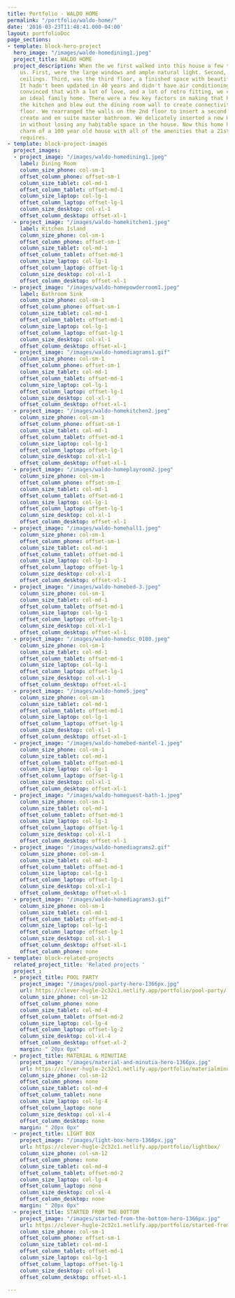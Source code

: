 ```yaml
---
title: Portfolio - WALDO HOME
permalink: "/portfolio/waldo-home/"
date: '2016-03-23T11:48:41.000-04:00'
layout: portfolioDoc
page_sections:
- template: block-hero-project
  hero_image: "/images/waldo-homedining1.jpeg"
  project_title: WALDO HOME
  project_description: When the we first walked into this house a few things struck
    us. First, were the large windows and ample natural light. Second, were the high
    ceilings. Third, was the third floor, a finished space with beautiful pine floors.
    It hadn't been updated in 40 years and didn't have air conditioning, but we were
    convinced that with a lot of love, and a lot of retro fitting, we could make this
    an ideal family home. There were a few key factors in making that happen. We rearranged
    the kitchen and blew out the dining room wall to create connectivity on the 1st
    floor. We rearranged the walls on the 2nd floor to insert a second full bath and
    create and en suite master bathroom. We delicately inserted a new HVAC system
    in without losing any habitable space in the house. Now this home has all the
    charm of a 100 year old house with all of the amenities that a 21st century family
    requires.
- template: block-project-images
  project_images:
  - project_image: "/images/waldo-homedining1.jpeg"
    label: Dining Room
    column_size_phone: col-sm-1
    offset_column_phone: offset-sm-1
    column_size_tablet: col-md-1
    offset_column_tablet: offset-md-1
    column_size_laptop: col-lg-1
    offset_column_laptop: offset-lg-1
    column_size_desktop: col-xl-1
    offset_column_desktop: offset-xl-1
  - project_image: "/images/waldo-homekitchen1.jpeg"
    label: Kitchen Island
    column_size_phone: col-sm-1
    offset_column_phone: offset-sm-1
    column_size_tablet: col-md-1
    offset_column_tablet: offset-md-1
    column_size_laptop: col-lg-1
    offset_column_laptop: offset-lg-1
    column_size_desktop: col-xl-1
    offset_column_desktop: offset-xl-1
  - project_image: "/images/waldo-homepowderroom1.jpeg"
    label: Bathroom Sink
    column_size_phone: col-sm-1
    offset_column_phone: offset-sm-1
    column_size_tablet: col-md-1
    offset_column_tablet: offset-md-1
    column_size_laptop: col-lg-1
    offset_column_laptop: offset-lg-1
    column_size_desktop: col-xl-1
    offset_column_desktop: offset-xl-1
  - project_image: "/images/waldo-homediagrams1.gif"
    column_size_phone: col-sm-1
    offset_column_phone: offset-sm-1
    column_size_tablet: col-md-1
    offset_column_tablet: offset-md-1
    column_size_laptop: col-lg-1
    offset_column_laptop: offset-lg-1
    column_size_desktop: col-xl-1
    offset_column_desktop: offset-xl-1
  - project_image: "/images/waldo-homekitchen2.jpeg"
    column_size_phone: col-sm-1
    offset_column_phone: offset-sm-1
    column_size_tablet: col-md-1
    offset_column_tablet: offset-md-1
    column_size_laptop: col-lg-1
    offset_column_laptop: offset-lg-1
    column_size_desktop: col-xl-1
    offset_column_desktop: offset-xl-1
  - project_image: "/images/waldo-homeplayroom2.jpeg"
    column_size_phone: col-sm-1
    offset_column_phone: offset-sm-1
    column_size_tablet: col-md-1
    offset_column_tablet: offset-md-1
    column_size_laptop: col-lg-1
    offset_column_laptop: offset-lg-1
    column_size_desktop: col-xl-1
    offset_column_desktop: offset-xl-1
  - project_image: "/images/waldo-homehall1.jpeg"
    column_size_phone: col-sm-1
    offset_column_phone: offset-sm-1
    column_size_tablet: col-md-1
    offset_column_tablet: offset-md-1
    column_size_laptop: col-lg-1
    offset_column_laptop: offset-lg-1
    column_size_desktop: col-xl-1
    offset_column_desktop: offset-xl-1
  - project_image: "/images/waldo-homebed-3.jpeg"
    column_size_phone: col-sm-1
    column_size_tablet: col-md-1
    offset_column_tablet: offset-md-1
    column_size_laptop: col-lg-1
    offset_column_laptop: offset-lg-1
    column_size_desktop: col-xl-1
    offset_column_desktop: offset-xl-1
  - project_image: "/images/waldo-homedsc_0180.jpeg"
    column_size_phone: col-sm-1
    column_size_tablet: col-md-1
    offset_column_tablet: offset-md-1
    column_size_laptop: col-lg-1
    offset_column_laptop: offset-lg-1
    column_size_desktop: col-xl-1
    offset_column_desktop: offset-xl-1
  - project_image: "/images/waldo-home5.jpeg"
    column_size_phone: col-sm-1
    column_size_tablet: col-md-1
    offset_column_tablet: offset-md-1
    column_size_laptop: col-lg-1
    offset_column_laptop: offset-lg-1
    column_size_desktop: col-xl-1
    offset_column_desktop: offset-xl-1
  - project_image: "/images/waldo-homebed-mantel-1.jpeg"
    column_size_phone: col-sm-1
    column_size_tablet: col-md-1
    offset_column_tablet: offset-md-1
    column_size_laptop: col-lg-1
    offset_column_laptop: offset-lg-1
    column_size_desktop: col-xl-1
    offset_column_desktop: offset-xl-1
  - project_image: "/images/waldo-homeguest-bath-1.jpeg"
    column_size_phone: col-sm-1
    column_size_tablet: col-md-1
    offset_column_tablet: offset-md-1
    column_size_laptop: col-lg-1
    offset_column_laptop: offset-lg-1
    column_size_desktop: col-xl-1
    offset_column_desktop: offset-xl-1
  - project_image: "/images/waldo-homediagrams2.gif"
    column_size_phone: col-sm-1
    column_size_tablet: col-md-1
    offset_column_tablet: offset-md-1
    column_size_laptop: col-lg-1
    offset_column_laptop: offset-lg-1
    column_size_desktop: col-xl-1
    offset_column_desktop: offset-xl-1
  - project_image: "/images/waldo-homediagrams3.gif"
    column_size_phone: col-sm-1
    column_size_tablet: col-md-1
    offset_column_tablet: offset-md-1
    column_size_laptop: col-lg-1
    offset_column_laptop: offset-lg-1
    column_size_desktop: col-xl-1
    offset_column_desktop: offset-xl-1
    offset_column_phone: none
- template: block-related-projects
  related_project_title: 'Related projects '
  project_:
  - project_title: POOL PARTY
    project_image: "/images/pool-party-hero-1366px.jpg"
    url: https://clever-hugle-2c32c1.netlify.app/portfolio/pool-party/
    column_size_phone: col-sm-12
    offset_column_phone: none
    column_size_tablet: col-md-4
    offset_column_tablet: offset-md-2
    column_size_laptop: col-lg-4
    offset_column_laptop: offset-lg-2
    column_size_desktop: col-xl-4
    offset_column_desktop: offset-xl-2
    margin: " 20px 0px"
  - project_title: MATERIAL & MINUTIAE
    project_image: "/images/material-and-minutia-hero-1366px.jpg"
    url: https://clever-hugle-2c32c1.netlify.app/portfolio/materialminutia/
    column_size_phone: col-sm-12
    offset_column_phone: none
    column_size_tablet: col-md-4
    offset_column_tablet: none
    column_size_laptop: col-lg-4
    offset_column_laptop: none
    column_size_desktop: col-xl-4
    offset_column_desktop: none
    margin: " 20px 0px"
  - project_title: LIGHT BOX
    project_image: "/images/light-box-hero-1366px.jpg"
    url: https://clever-hugle-2c32c1.netlify.app/portfolio/lightbox/
    column_size_phone: col-sm-12
    offset_column_phone: none
    column_size_tablet: col-md-4
    offset_column_tablet: offset-md-2
    column_size_laptop: col-lg-4
    offset_column_laptop: none
    column_size_desktop: col-xl-4
    offset_column_desktop: none
    margin: " 20px 0px"
  - project_title: STARTED FROM THE BOTTOM
    project_image: "/images/started-from-the-bottom-hero-1366px.jpg"
    url: https://clever-hugle-2c32c1.netlify.app/portfolio/started-from-the-bottom/
    column_size_phone: col-sm-1
    offset_column_phone: offset-sm-1
    column_size_tablet: col-md-1
    offset_column_tablet: offset-md-1
    column_size_laptop: col-lg-1
    offset_column_laptop: offset-lg-1
    column_size_desktop: col-xl-1
    offset_column_desktop: offset-xl-1

---
```

